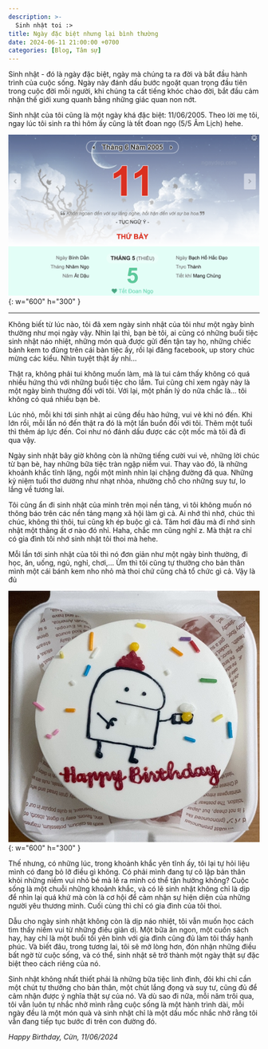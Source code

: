 ```yaml
---
description: >-
  Sinh nhật toi :>
title: Ngày đặc biệt nhưng lại bình thường
date: 2024-06-11 21:00:00 +0700
categories: [Blog, Tâm sự]
---
```


Sinh nhật - đó là ngày đặc biệt, ngày mà chúng ta ra đời và bắt đầu hành trình của cuộc sống. Ngày này đánh dấu bước ngoặt quan trọng đầu tiên trong cuộc đời mỗi người, khi chúng ta cất tiếng khóc chào đời, bắt đầu cảm nhận thế giới xung quanh bằng những giác quan non nớt.

Sinh nhật của tôi cũng là một ngày khá đặc biệt: 11/06/2005. Theo lời mẹ tôi, ngay lúc tôi sinh ra thì hôm ấy cũng là tết đoan ngọ (5/5 Âm Lịch) hehe.

![](/img/birthday/tetdoanngo.png){: w="600" h="300" }

---

Không biết từ lúc nào, tôi đã xem ngày sinh nhật của tôi như một ngày bình thường như mọi ngày vậy. Nhìn lại thì, bạn bè tôi, ai cũng có những buổi tiệc sinh nhật náo nhiệt, những món quà được gửi đến tận tay họ, những chiếc bánh kem to đùng trên cái bàn tiệc ấy, rồi lại đăng facebook, up story chúc mừng các kiểu. Nhìn tuyệt thật ấy nhỉ...

Thật ra, không phải tui không muốn làm, mà là tui cảm thấy không có quá nhiều hứng thú với những buổi tiệc cho lắm. Tui cũng chỉ xem ngày này là một ngày bình thường đối với tôi. Với lại, một phần lý do nữa chắc là... tôi không có quá nhiều bạn bè.

Lúc nhỏ, mỗi khi tới sinh nhật ai cũng đều hào hứng, vui vẻ khi nó đến. Khi lớn rồi, mỗi lần nó đến thật ra đó là một lần buồn đối với tôi. Thêm một tuổi thì thêm áp lực đến. Coi như nó đánh dấu được các cột mốc mà tôi đã đi qua vậy. 

Ngày sinh nhật bây giờ không còn là những tiếng cười vui vẻ, những lời chúc từ bạn bè, hay những bữa tiệc tràn ngập niềm vui. Thay vào đó, là những khoảnh khắc tĩnh lặng, ngồi một mình nhìn lại chặng đường đã qua. Những kỷ niệm tuổi thơ dường như nhạt nhòa, nhường chỗ cho những suy tư, lo lắng về tương lai.

Tôi cũng ẩn đi sinh nhật của mình trên mọi nền tảng, vì tôi không muốn nó thông báo trên các nền tảng mạng xã hội làm gì cả. Ai nhớ thì nhớ, chúc thì chúc, không thì thôi, tui cũng kh ép buộc gì cả. Tâm hơi đâu mà đi nhớ sinh nhật một thằng ất ơ nào đó nhỉ. Haha, chắc mn cũng nghĩ z. Mà thật ra chỉ có gia đình tôi nhớ sinh nhật tôi thoi mà hehe. 

Mỗi lần tới sinh nhật của tôi thì nó đơn giản như một ngày bình thường, đi học, ăn, uống, ngủ, nghỉ, chơi,... Ừm thì tôi cũng tự thưởng cho bản thân mình một cái bánh kem nho nhỏ mà thoi chứ cũng chả tổ chức gì cả. Vậy là đủ

![](/img/birthday/banhkem.jpeg){: w="600" h="300" }

Thế nhưng, có những lúc, trong khoảnh khắc yên tĩnh ấy, tôi lại tự hỏi liệu mình có đang bỏ lỡ điều gì không. Có phải mình đang tự cô lập bản thân khỏi những niềm vui nhỏ bé mà lẽ ra mình có thể tận hưởng không? Cuộc sống là một chuỗi những khoảnh khắc, và có lẽ sinh nhật không chỉ là dịp để nhìn lại quá khứ mà còn là cơ hội để cảm nhận sự hiện diện của những người yêu thương mình. Cuối cùng thì chỉ có gia đình của tôi thoi.

Dẫu cho ngày sinh nhật không còn là dịp náo nhiệt, tôi vẫn muốn học cách tìm thấy niềm vui từ những điều giản dị. Một bữa ăn ngon, một cuốn sách hay, hay chỉ là một buổi tối yên bình với gia đình cũng đủ làm tôi thấy hạnh phúc. Và biết đâu, trong tương lai, tôi sẽ mở lòng hơn, đón nhận những điều bất ngờ từ cuộc sống, và có thể, sinh nhật sẽ trở thành một ngày thật sự đặc biệt theo cách riêng của nó.

Sinh nhật không nhất thiết phải là những bữa tiệc linh đình, đôi khi chỉ cần một chút tự thưởng cho bản thân, một chút lắng đọng và suy tư, cũng đủ để cảm nhận được ý nghĩa thật sự của nó. Và dù sao đi nữa, mỗi năm trôi qua, tôi vẫn luôn tự nhắc nhở mình rằng cuộc sống là một hành trình dài, mỗi ngày đều là một món quà và sinh nhật chỉ là một dấu mốc nhắc nhở rằng tôi vẫn đang tiếp tục bước đi trên con đường đó.

_Happy Birthday, Cừn, 11/06/2024_
